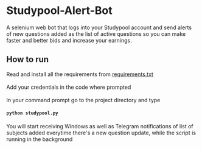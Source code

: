 # Studypool-Alert-Bot
A selenium web bot that logs into your Studypool account and send alerts of new questions added as the list of active questions so you can make faster and better bids and increase your earnings. 

## How to run

Read and install all the requirements from [requirements.txt](https://github.com/revlis975/Studypool-Alert-Bot/blob/main/requirements.txt)<br><br>
Add your credentials in the code where prompted <br><br>
In your command prompt go to the project directory and type
#### `python studypool.py`

You will start receiving Windows as well as Telegram notifications of list of subjects added everytime there's a new question update, while the script is running in the background
